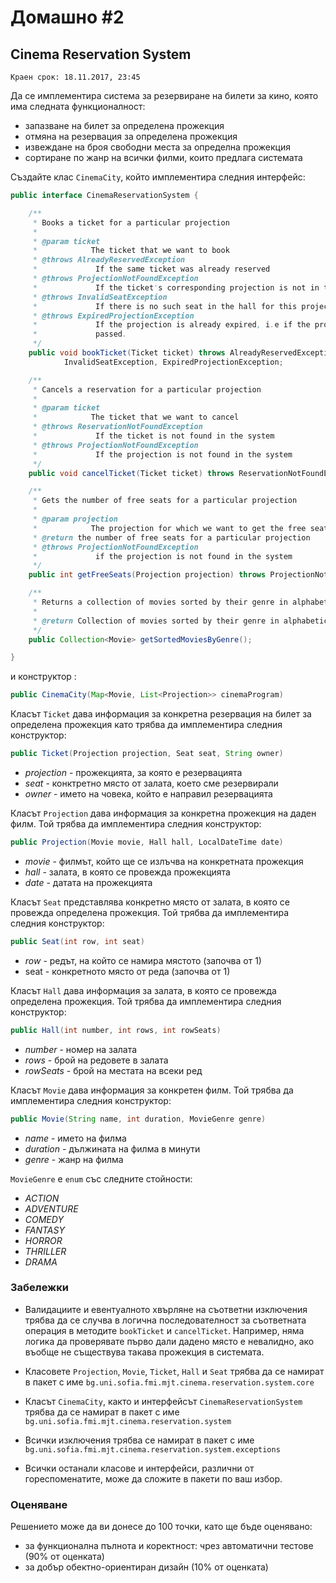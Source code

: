 # Домашно #2

## Cinema Reservation System

`Краен срок: 18.11.2017, 23:45`

Да се имплементира система за резервиране на билети за кино, която има следната функционалност:

* запазване на билет за определена прожекция
* отмяна на резервация за определена прожекция
* извеждане на броя свободни места за определна прожекция
* сортиране по жанр на всички филми, които предлага системата

Създайте клас `CinemaCity`, който имплементира следния интерфейс:

```java
public interface CinemaReservationSystem {

    /**
     * Books a ticket for a particular projection
     * 
     * @param ticket
     *            The ticket that we want to book
     * @throws AlreadyReservedException
     *             If the same ticket was already reserved
     * @throws ProjectionNotFoundException
     *             If the ticket's corresponding projection is not in the system
     * @throws InvalidSeatException
     *             If there is no such seat in the hall for this projection
     * @throws ExpiredProjectionException
     *             If the projection is already expired, i.e if the projection's day
     *             passed.
     */
    public void bookTicket(Ticket ticket) throws AlreadyReservedException, ProjectionNotFoundException,
            InvalidSeatException, ExpiredProjectionException;

    /**
     * Cancels a reservation for a particular projection
     * 
     * @param ticket
     *            The ticket that we want to cancel
     * @throws ReservationNotFoundException
     *             If the ticket is not found in the system
     * @throws ProjectionNotFoundException
     *             If the projection is not found in the system
     */
    public void cancelTicket(Ticket ticket) throws ReservationNotFoundException, ProjectionNotFoundException;

    /**
     * Gets the number of free seats for a particular projection
     * 
     * @param projection
     *            The projection for which we want to get the free seats
     * @return the number of free seats for a particular projection
     * @throws ProjectionNotFoundException
     *             if the projection is not found in the system
     */
    public int getFreeSeats(Projection projection) throws ProjectionNotFoundException;

    /**
     * Returns a collection of movies sorted by their genre in alphabetic order.
     * 
     * @return Collection of movies sorted by their genre in alphabetic order.
     */
    public Collection<Movie> getSortedMoviesByGenre();

}
```
и конструктор :
```java
public CinemaCity(Map<Movie, List<Projection>> cinemaProgram)
```

Класът `Ticket` дава информация за конкретна резервация на билет за определена прожекция като трябва да имплементира следния конструктор:
```java
public Ticket(Projection projection, Seat seat, String owner)
```
* *projection* - прожекцията, за която е резервацията
* *seat* - конктретно място от залата, което сме резервирали
* *owner* - името на човека, който е направил резервацията

Класът `Projection` дава информация за конкретна прожекция на даден филм. Той трябва да имплементира следния конструктор:
```java
public Projection(Movie movie, Hall hall, LocalDateTime date)
```
* *movie* - филмът, който ще се излъчва на конкретната прожекция
* *hall* - залата, в която се провежда прожекцията
* *date* - датата на прожекцията

Класът `Seat` представлява конкретно място от залата, в която се провежда определена прожекция. Той трябва да имплементира следния конструктор:
```java
public Seat(int row, int seat)
```
* *row* - редът, на който се намира мястото (започва от 1)
* seat - конкретното място от реда (започва от 1)

Класът `Hall` дава информация за залата, в която се провежда определена прожекция. Той трябва да имплементира следния конструктор:
```java
public Hall(int number, int rows, int rowSeats)
```
* *number* - номер на залата
* *rows* - брой на редовете в залата
* *rowSeats* - брой на местата на всеки ред

Класът `Movie` дава информация за конкретен филм. Той трябва да имплементира следния конструктор:
```java
public Movie(String name, int duration, MovieGenre genre)
```
* *name* - името на филма
* *duration* - дължината на филма в минути
* *genre* - жанр на филма

`МоvieGenre` е `enum` със следните стойности:
* *ACTION*
* *ADVENTURE*
* *COMEDY*
* *FANTASY*
* *HORROR*
* *THRILLER*
* *DRAMA*

### Забележки

* Валидациите и евентуалното хвърляне на съответни изключения трябва да се случва в логична последователност за съответната операция в методите `bookTicket` и `cancelTicket`. Например, няма логика да проверявате първо дали дадено място е невалидно, ако въобще не съществува такава прожекция в системата.

* Класовете `Projection`, `Movie`, `Ticket`, `Hall` и `Seat` трябва да се намират в пакет с име `bg.uni.sofia.fmi.mjt.cinema.reservation.system.core`

* Класът `CinemaCity`, както и интерфейсът `CinemaReservationSystem` трябва да се намират в пакет с име `bg.uni.sofia.fmi.mjt.cinema.reservation.system`

* Всички изключения трябва се намират в пакет с име `bg.uni.sofia.fmi.mjt.cinema.reservation.system.exceptions`

* Всички останали класове и интерфейси, различни от гореспоменатите, може да сложите в пакети по ваш избор.

### Оценяване

Решението може да ви донесе до 100 точки, като ще бъде оценявано:

* за функционална пълнота и коректност: чрез автоматични тестове (90% от оценката)
* за добър обектно-ориентиран дизайн (10% от оценката)
